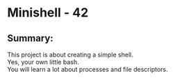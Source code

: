 # Minishell - 42

## Summary:  
This project is about creating a simple shell.  
Yes, your own little bash.  
You will learn a lot about processes and file descriptors.  
